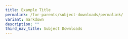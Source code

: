 ```yaml
---
title: Example Title
permalink: /for-parents/subject-downloads/permalink/
variant: markdown
description: ""
third_nav_title: Subject Downloads
---
```


